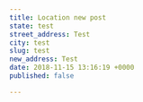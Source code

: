 ```yaml
---
title: Location new post
state: test
street_address: Test
city: test
slug: test
new_address: Test
date: 2018-11-15 13:16:19 +0000
published: false

---
```

